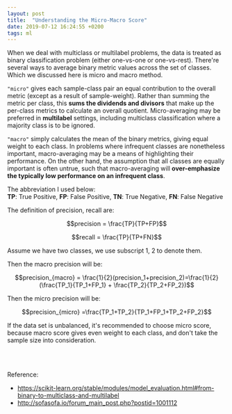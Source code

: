 ```yaml
---
layout: post
title:  "Understanding the Micro-Macro Score"
date: 2019-07-12 16:24:55 +0200
tags: ml 
---
```


When we deal with multiclass or multilabel problems, the data is treated as binary classification problem (either one-vs-one or one-vs-rest). There're several ways to average binary metric values across the set of classes. Which we discussed here is micro and macro method.

`"micro"` gives each sample-class pair an equal contribution to the overall metric (except as a result of sample-weight). Rather than summing the metric per class, this __sums the dividends and divisors__ that make up the per-class metrics to calculate an overall quotient. Micro-averaging may be preferred in __multilabel__ settings, including multiclass classification where a majority class is to be ignored.

`"macro"` simply calculates the mean of the binary metrics, giving equal weight to each class. In problems where infrequent classes are nonetheless important, macro-averaging may be a means of highlighting their performance. On the other hand, the assumption that all classes are equally important is often untrue, such that macro-averaging will __over-emphasize the typically low performance on an infrequent class__.

The abbreviation I used below:  
__TP__: True Positive, __FP__: False Positive, __TN__: True Negative, __FN__: False Negative

The definition of precision, recall are:

$$precision = \frac{TP}{TP+FP}$$

$$recall = \frac{TP}{TP+FN}$$

Assume we have two classes, we use subscript 1, 2 to denote them.


Then the macro precision will be:

$$precision_{macro} = \frac{1}{2}(precision_1+precision_2)=\frac{1}{2} (\frac{TP_1}{TP_1+FP_1} + \frac{TP_2}{TP_2+FP_2})$$

Then the micro precision will be:

$$precision_{micro} =\frac{TP_1+TP_2}{TP_1+FP_1+TP_2+FP_2}$$


If the data set is unbalanced, it's recommended to choose micro score, because macro score gives even weight to each class, and don\'t take the sample size into consideration.

<br/><br/>

Reference:  
- <https://scikit-learn.org/stable/modules/model_evaluation.html#from-binary-to-multiclass-and-multilabel>
- <http://sofasofa.io/forum_main_post.php?postid=1001112>